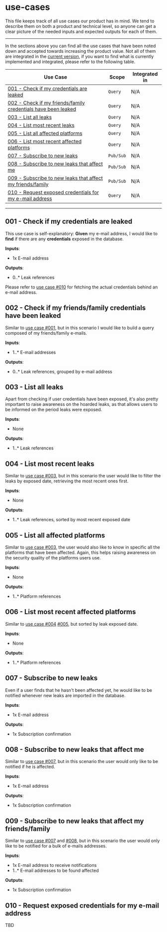 # use-cases

This file keeps track of all use cases our product has in mind. We tend to describe them on both a product and technical level, so anyone can get a clear picture of the needed inputs and expected outputs for each of them.

---

In the sections above you can find all the use cases that have been noted down and accepted towards increasing the product value. Not all of them are integrated in the [current version](changelog.md), if you want to find what is currently implemented and integrated, please refer to the following table.

|Use Case|Scope|Integrated in|
|--------|-----|-------------|
|[001 - Check if my credentials are leaked](#001---check-if-my-credentials-are-leaked)|`Query`|N/A|
|[002 - Check if my friends/family credentials have been leaked](#002---check-if-my-friendsfamily-credentials-have-been-leaked)|`Query`|N/A|
|[003 - List all leaks](#003---list-all-leaks)|`Query`|N/A|
|[004 - List most recent leaks](#004---list-most-recent-leaks)|`Query`|N/A|
|[005 - List all affected platforms](#005---list-all-affected-platforms)|`Query`|N/A|
|[006 - List most recent affected platforms](#006---list-most-recent-affected-platforms)|`Query`|N/A|
|[007 - Subscribe to new leaks](#007---subscribe-to-new-leaks)|`Pub/Sub`|N/A|
|[008 - Subscribe to new leaks that affect me](#008---subscribe-to-new-leaks-that-affect-me)|`Pub/Sub`|N/A|
|[009 - Subscribe to new leaks that affect my friends/family](#009---subscribe-to-new-leaks-that-affect-my-friendsfamily)|`Pub/Sub`|N/A|
|[010 - Request exposed credentials for my e-mail address](#010---request-exposed-credentials-for-my-e-mail-address)|`Query`|N/A|

---

## 001 - Check if my credentials are leaked

This use case is self-explanatory: **Given** my e-mail address, I would like to **find** if there are any **credentials** exposed in the database.

**Inputs**:

- 1x E-mail address

**Outputs**:

- 0..* Leak references

Please refer to [use case #010](#010---request-exposed-credentials-for-my-e-mail-address) for fetching the actual credentials behind an e-mail address.

## 002 - Check if my friends/family credentials have been leaked

Similar to [use case #001](#001---check-if-my-credentials-are-leaked), but in this scenario I would like to build a query composed of my friends/family e-mails.

**Inputs**:

- 1..* E-mail addresses

**Outputs**:

- 0..* Leak references, grouped by e-mail address

## 003 - List all leaks

Apart from checking if user credentials have been exposed, it's also pretty important to raise awareness on the hoarded leaks, as that allows users to be informed on the period leaks were exposed.

**Inputs**:

- None

**Outputs**:

- 1..* Leak references

## 004 - List most recent leaks

Similar to [use case #003](#003---list-all-leaks), but in this scenario the user would like to filter the leaks by exposed date, retrieving the most recent ones first.

**Inputs**:

- None

**Outputs**:

- 1..* Leak references, sorted by most recent exposed date

## 005 - List all affected platforms

Similar to [use case #003](#003---list-all-leaks), the user would also like to know in specific all the platforms that have been affected. Again, this helps raising awareness on the security quality of the platforms users use.

**Inputs**:

- None

**Outputs**:

- 1..* Platform references

## 006 - List most recent affected platforms

Similar to [use case #004](#004---list-most-recent-leaks) [#005](#005---list-all-affected-platforms), but sorted by leak exposed date.

**Inputs**:

- None

**Outputs**:

- 1..* Platform references

## 007 - Subscribe to new leaks

Even if a user finds that he hasn't been affected yet, he would like to be notified whenever new leaks are imported in the database.

**Inputs**:

- 1x E-mail address

**Outputs**:

- 1x Subscription confirmation

## 008 - Subscribe to new leaks that affect me

Similar to [use case #007](#007---subscribe-to-new-leaks), but in this scenario the user would only like to be notified if he is affected.

**Inputs**:

- 1x E-mail address

**Outputs**:

- 1x Subscription confirmation

## 009 - Subscribe to new leaks that affect my friends/family 

Similar to [use case #007](#007---subscribe-to-new-leaks) and [#008](#008---subscribe-to-new-leaks-that-affect-me), but in this scenario the user would only like to be notified for a bulk of e-mails addresses.

**Inputs**:

- 1x E-mail address to receive notifications
- 1..* E-mail addresses to be found affected

**Outputs**:

- 1x Subscription confirmation

## 010 - Request exposed credentials for my e-mail address

TBD